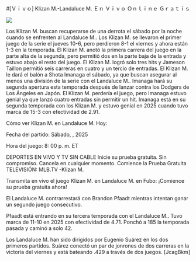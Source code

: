 #[Ｖｉｖｏ] Klizan M.-Landaluce M. Ｅｎ Ｖｉｖｏ Ｏｎｌｉｎｅ Ｇｒａｔｉｓ  
  
  
[![](https://i.imgur.com/qSNzIqt.png)](https://movie.rssnews.media/OILPGzJv.php)  
  
Los Klizan M. buscan recuperarse de una derrota el sábado por la noche cuando se enfrenten al Landaluce M.. Los Klizan M. se llevaron el primer juego de la serie el jueves 10-6, pero perdieron 8-1 el viernes y ahora están 1-3 en la temporada. El Klizan M. anotó la primera carrera del juego en la parte alta de la segunda, pero permitió dos en la parte baja de la entrada y estuvo abajo el resto del juego. El Klizan M. logró solo tres hits y Jameson Taillon permitió seis carreras en cuatro y un tercio de entradas. El Klizan M. le dará el balón a Shota Imanaga el sábado, ya que buscan asegurar al menos una división de la serie con el Landaluce M.. Imanaga hará su segunda apertura esta temporada después de lanzar contra los Dodgers de Los Ángeles en Japón. El Klizan M. perdería el juego, pero Imanaga estuvo genial ya que lanzó cuatro entradas sin permitir un hit. Imanaga está en su segunda temporada con los Klizan M. y estuvo genial en 2025 cuando tuvo marca de 15-3 con efectividad de 2.91.

Cómo ver Klizan M. en Landaluce M. Hoy:

Fecha del partido: Sábado, , 2025

Hora del juego: 8: 00 p. m. ET

DEPORTES EN VIVO Y TV SIN CABLE
Inicie su prueba gratuita. Sin compromiso. Cancela en cualquier momento.
Comience la Prueba Gratuita
TELEVISIÓN: MLB.TV -Klizan M.

Transmita en vivo el juego Klizan M. en Landaluce M. en Fubo: ¡Comience su prueba gratuita ahora! 

El Landaluce M. contrarrestará con Brandon Pfaadt mientras intentan ganar un segundo juego consecutivo.

Pfaadt está entrando en su tercera temporada con el Landaluce M.. Tuvo marca de 11-10 en 2025 con efectividad de 4.71. Ponchó a 185 la temporada pasada y caminó a solo 42.

Los Landaluce M. han sido dirigidos por Eugenio Suárez en los dos primeros partidos. Suárez conectó un par de jonrones de dos carreras en la victoria del viernes y está bateando .429 a través de dos juegos. [JcagBkm]